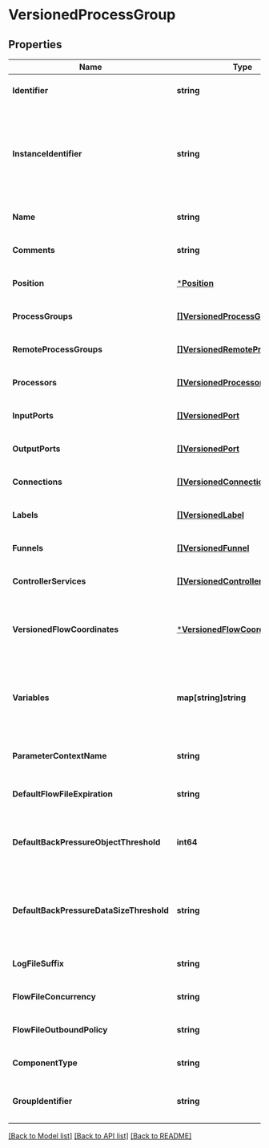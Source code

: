 # VersionedProcessGroup

## Properties
Name | Type | Description | Notes
------------ | ------------- | ------------- | -------------
**Identifier** | **string** | The component&#39;s unique identifier | [optional] [default to null]
**InstanceIdentifier** | **string** | The instance ID of an existing component that is described by this VersionedComponent, or null if this is not mapped to an instantiated component | [optional] [default to null]
**Name** | **string** | The component&#39;s name | [optional] [default to null]
**Comments** | **string** | The user-supplied comments for the component | [optional] [default to null]
**Position** | [***Position**](Position.md) | The component&#39;s position on the graph | [optional] [default to null]
**ProcessGroups** | [**[]VersionedProcessGroup**](VersionedProcessGroup.md) | The child Process Groups | [optional] [default to null]
**RemoteProcessGroups** | [**[]VersionedRemoteProcessGroup**](VersionedRemoteProcessGroup.md) | The Remote Process Groups | [optional] [default to null]
**Processors** | [**[]VersionedProcessor**](VersionedProcessor.md) | The Processors | [optional] [default to null]
**InputPorts** | [**[]VersionedPort**](VersionedPort.md) | The Input Ports | [optional] [default to null]
**OutputPorts** | [**[]VersionedPort**](VersionedPort.md) | The Output Ports | [optional] [default to null]
**Connections** | [**[]VersionedConnection**](VersionedConnection.md) | The Connections | [optional] [default to null]
**Labels** | [**[]VersionedLabel**](VersionedLabel.md) | The Labels | [optional] [default to null]
**Funnels** | [**[]VersionedFunnel**](VersionedFunnel.md) | The Funnels | [optional] [default to null]
**ControllerServices** | [**[]VersionedControllerService**](VersionedControllerService.md) | The Controller Services | [optional] [default to null]
**VersionedFlowCoordinates** | [***VersionedFlowCoordinates**](VersionedFlowCoordinates.md) | The coordinates where the remote flow is stored, or null if the Process Group is not directly under Version Control | [optional] [default to null]
**Variables** | **map[string]string** | The Variables in the Variable Registry for this Process Group (not including any ancestor or descendant Process Groups) | [optional] [default to null]
**ParameterContextName** | **string** | The name of the parameter context used by this process group | [optional] [default to null]
**DefaultFlowFileExpiration** | **string** | The default FlowFile Expiration for this Process Group. | [optional] [default to null]
**DefaultBackPressureObjectThreshold** | **int64** | Default value used in this Process Group for the maximum number of objects that can be queued before back pressure is applied. | [optional] [default to null]
**DefaultBackPressureDataSizeThreshold** | **string** | Default value used in this Process Group for the maximum data size of objects that can be queued before back pressure is applied. | [optional] [default to null]
**LogFileSuffix** | **string** | The log file suffix for this Process Group for dedicated logging. | [optional] [default to null]
**FlowFileConcurrency** | **string** | The configured FlowFile Concurrency for the Process Group | [optional] [default to null]
**FlowFileOutboundPolicy** | **string** | The FlowFile Outbound Policy for the Process Group | [optional] [default to null]
**ComponentType** | **string** |  | [optional] [default to null]
**GroupIdentifier** | **string** | The ID of the Process Group that this component belongs to | [optional] [default to null]

[[Back to Model list]](../README.md#documentation-for-models) [[Back to API list]](../README.md#documentation-for-api-endpoints) [[Back to README]](../README.md)


